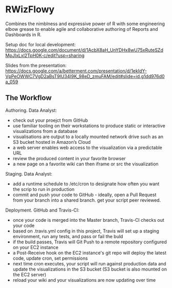 RWizFlowy
=========

Combines the nimblness and expressive power of R with some engineering elbow grease to enable agile and collaborative authoring of Reports and Dashboards in R.

Setup doc for local development:
https://docs.google.com/document/d/1AcbX8aH_UnYDHx8wU75xRuteSZdMpJIxLxl2TpH0K-c/edit?usp=sharing

Slides from the presentation:
https://docs.google.com/a/betterment.com/presentation/d/1ekIdY-VpPeOWWC7VgD2aBsT9IU34I9K_98eD_zmuFAM/edit#slide=id.g1dd976d0a_059

The Workflow
------------

Authoring. Data Analyst:
* check out your proejct from GitHub
* use familiar tooling on their workstations to produce static or interactive visualizations from a database
* visualisations are output to a locally mounted network drive such as an S3 bucket hosted in Amazon’s Cloud
* a web server enables web access to the visualization via a predictable URL
* review the produced content in your favorite browser
* a new page on a favorite wiki can then iframe or src the visualization

Staging. Data Analyst:
* add a runtime schedule to /etc/cron to designate how often you want the scrip to run in production
* commit and push your code to GitHub - ideally, open a Pull Request from your branch into a shared branch. get your script peer reviewed.

Deployment. GitHub and Travis-CI:
* once your code is merged into the Master branch, Travis-CI checks out your code
* based on .travis.yml config in this project, Travis will set up a staging environment, run any tests, and pass or fail the buld
* if the build passes, Travis will Git Push to a remote repository configured on your EC2 instance
* a Post-Receive hook on the EC2 instance's git repo will deploy the latest code, update cron, set permissions
* next time cron executes, your script will run against production data and update the visualizations in the S3 bucket (S3 bucket is also mounted on the EC2 server)
* reload your wiki and your visualizations are now updating over time
